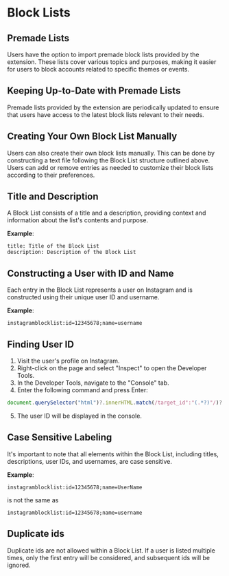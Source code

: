 # Block Lists

## Premade Lists

Users have the option to import premade block lists provided by the extension. These lists cover various topics and purposes, making it easier for users to block accounts related to specific themes or events.

## Keeping Up-to-Date with Premade Lists

Premade lists provided by the extension are periodically updated to ensure that users have access to the latest block lists relevant to their needs.

## Creating Your Own Block List Manually

Users can also create their own block lists manually. This can be done by constructing a text file following the Block List structure outlined above. Users can add or remove entries as needed to customize their block lists according to their preferences.

## Title and Description

A Block List consists of a title and a description, providing context and information about the list's contents and purpose.

**Example**:

```
title: Title of the Block List
description: Description of the Block List
```

## Constructing a User with ID and Name

Each entry in the Block List represents a user on Instagram and is constructed using their unique user ID and username.

**Example**:

```
instagramblocklist:id=12345678;name=username
```

## Finding User ID

1. Visit the user's profile on Instagram.
2. Right-click on the page and select "Inspect" to open the Developer Tools.
3. In the Developer Tools, navigate to the "Console" tab.
4. Enter the following command and press Enter:

```javascript
document.querySelector("html")?.innerHTML.match(/target_id":"(.*?)"/)?.[1];
```

5. The user ID will be displayed in the console.

## Case Sensitive Labeling

It's important to note that all elements within the Block List, including titles, descriptions, user IDs, and usernames, are case sensitive.

**Example**:

```
instagramblocklist:id=12345678;name=UserName
```

is not the same as

```
instagramblocklist:id=12345678;name=username
```

## Duplicate ids

Duplicate ids are not allowed within a Block List. If a user is listed multiple times, only the first entry will be considered, and subsequent ids will be ignored.
